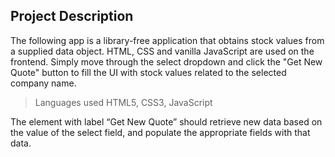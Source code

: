 ## Project Description
The following app is a library-free application that obtains stock values from a supplied data object. HTML, CSS and vanilla JavaScript are used on the frontend. Simply move through the select dropdown and click the "Get New Quote" button to fill the UI with stock values related to the selected company name.

> Languages used HTML5, CSS3, JavaScript

The element with label “Get New Quote” should retrieve new data based on the value of the select field, and populate the appropriate fields with that data.
